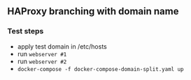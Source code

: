 ## HAProxy branching with domain name

### Test steps

* apply test domain in /etc/hosts
* run `webserver #1`
* run `webserver #2`
* `docker-compose -f docker-compose-domain-split.yaml up`
